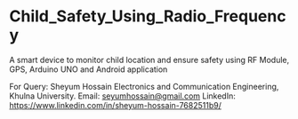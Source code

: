 # Child_Safety_Using_Radio_Frequency
A smart device to monitor child location and ensure safety using RF Module, GPS, Arduino UNO and Android application





For Query: 
Sheyum Hossain
Electronics and Communication Engineering, Khulna University.
Email: seyumhossain@gmail.com
LinkedIn: https://www.linkedin.com/in/sheyum-hossain-7682511b9/
